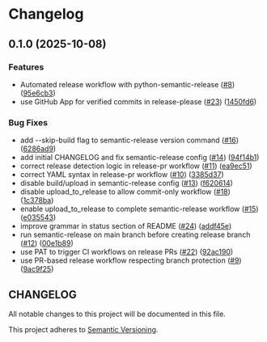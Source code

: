 # Changelog

## 0.1.0 (2025-10-08)


### Features

* Automated release workflow with python-semantic-release ([#8](https://github.com/jwilger/mcp-pytest-runner/issues/8)) ([95e6cb3](https://github.com/jwilger/mcp-pytest-runner/commit/95e6cb352c8c2a1df032d7021c01fee64ead1d6b))
* use GitHub App for verified commits in release-please ([#23](https://github.com/jwilger/mcp-pytest-runner/issues/23)) ([1450fd6](https://github.com/jwilger/mcp-pytest-runner/commit/1450fd638435ffd34a59b5b2475a2dd11f5a8288))


### Bug Fixes

* add --skip-build flag to semantic-release version command ([#16](https://github.com/jwilger/mcp-pytest-runner/issues/16)) ([6286ad9](https://github.com/jwilger/mcp-pytest-runner/commit/6286ad9363729488e49ff6779da5a3d8ef5ba105))
* add initial CHANGELOG and fix semantic-release config ([#14](https://github.com/jwilger/mcp-pytest-runner/issues/14)) ([94f14b1](https://github.com/jwilger/mcp-pytest-runner/commit/94f14b1d5ac959e6e423df2a1a1e26f64f7e670a))
* correct release detection logic in release-pr workflow ([#11](https://github.com/jwilger/mcp-pytest-runner/issues/11)) ([ea9ec51](https://github.com/jwilger/mcp-pytest-runner/commit/ea9ec5170b90dbe2ac13b5395e176e99beabeabf))
* correct YAML syntax in release-pr workflow ([#10](https://github.com/jwilger/mcp-pytest-runner/issues/10)) ([3385d37](https://github.com/jwilger/mcp-pytest-runner/commit/3385d37a35fc6f9db52845ea4d2cf8e4966ae9bd))
* disable build/upload in semantic-release config ([#13](https://github.com/jwilger/mcp-pytest-runner/issues/13)) ([f620614](https://github.com/jwilger/mcp-pytest-runner/commit/f620614ca8ec8885d41c82a7f378977083afba6d))
* disable upload_to_release to allow commit-only workflow ([#18](https://github.com/jwilger/mcp-pytest-runner/issues/18)) ([1c378ba](https://github.com/jwilger/mcp-pytest-runner/commit/1c378baf88c4ee461fce323d785e26e6b62b3718))
* enable upload_to_release to complete semantic-release workflow ([#15](https://github.com/jwilger/mcp-pytest-runner/issues/15)) ([e035543](https://github.com/jwilger/mcp-pytest-runner/commit/e035543d90b74e4687b1fe1e7d0f42ab6fd307ef))
* improve grammar in status section of README ([#24](https://github.com/jwilger/mcp-pytest-runner/issues/24)) ([addf45e](https://github.com/jwilger/mcp-pytest-runner/commit/addf45ed80e2226f10e0261b70c7d5cab01f65ad))
* run semantic-release on main branch before creating release branch ([#12](https://github.com/jwilger/mcp-pytest-runner/issues/12)) ([00e1b89](https://github.com/jwilger/mcp-pytest-runner/commit/00e1b89e82ebd22cc2c3121dedafd58051fd8899))
* use PAT to trigger CI workflows on release PRs ([#22](https://github.com/jwilger/mcp-pytest-runner/issues/22)) ([92ac190](https://github.com/jwilger/mcp-pytest-runner/commit/92ac1907cf16c46f55ac2abfd501f6b536508911))
* use PR-based release workflow respecting branch protection ([#9](https://github.com/jwilger/mcp-pytest-runner/issues/9)) ([9ac9f25](https://github.com/jwilger/mcp-pytest-runner/commit/9ac9f25ad2411cbcd8f88cbfd64bc724aef92edd))

## CHANGELOG

All notable changes to this project will be documented in this file.

This project adheres to [Semantic Versioning](https://semver.org/spec/v2.0.0.html).

<!--next-version-placeholder-->
